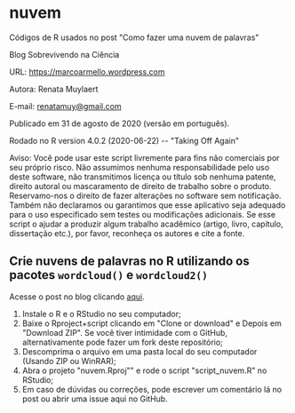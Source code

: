 
# nuvem

<!-- badges: start -->
<!-- badges: end -->

Códigos de R usados no post "Como fazer uma nuvem de palavras"

Blog Sobrevivendo na Ciência

URL: https://marcoarmello.wordpress.com

Autora: Renata Muylaert

E-mail: renatamuy@gmail.com

Publicado em 31 de agosto de 2020 (versão em português).

Rodado no R version 4.0.2 (2020-06-22) -- "Taking Off Again"

Aviso: Você pode usar este script livremente para fins não comerciais por seu próprio risco. Não assumimos nenhuma responsabilidade pelo uso deste software, não transmitimos licença ou título sob nenhuma patente, direito autoral ou mascaramento de direito de trabalho sobre o produto. Reservamo-nos o direito de fazer alterações no software sem notificação. Também não declaramos ou garantimos que esse aplicativo seja adequado para o uso especificado sem testes ou modificações adicionais. Se esse script o ajudar a produzir algum trabalho acadêmico (artigo, livro, capítulo, dissertação etc.), por favor, reconheça os autores e cite a fonte.

## Crie nuvens de palavras no R utilizando os pacotes `wordcloud()` e `wordcloud2()`

Acesse o post no blog clicando [aqui](https://marcoarmello.wordpress.com/).

1. Instale o R e o RStudio no seu computador;
2. Baixe o Rproject+script clicando em "Clone or download" e Depois em "Download ZIP". Se você tiver intimidade com o GitHub, alternativamente pode fazer um fork deste repositório;
3. Descomprima o arquivo em uma pasta local do seu computador (Usando ZIP ou WinRAR);
4. Abra o projeto "nuvem.Rproj"" e rode o script "script_nuvem.R" no RStudio;
5. Em caso de dúvidas ou correções, pode escrever um comentário lá no post ou abrir uma issue aqui no GitHub.


